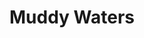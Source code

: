 ---
title: "Muddy Waters"
summary: "American blues guitarist, singer and composer. Born 4 April 1913, Rolling Fork, Mississippi, USA. Died 30 April 1983, Westmont, Illinois, USA. Father of , , and . Considered by many to be a founder of the modern Chicago Blues style. A powerful inspiration in the emergence of the electric blues-oriented groups in the UK during the '60s. He became the most prominent interpreter of the electric blues. On Morganfield's marriage license and Musician's Union card, he indicates the year of his birth as 1913. His place of birth was, in fact, in Issaquena County near Rolling Fork, Mississippi. However, his gravestone remains dated as 1915. Morganfield was inducted into the 'Rock And Roll Hall of Fame' in 1987 ."
image: "muddy-waters.jpg"
---